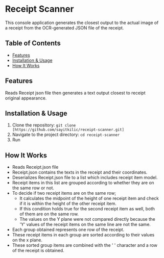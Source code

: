 # Receipt Scanner
This console application generates the closest output to the actual image of a receipt from the OCR-generated JSON file of the receipt.
## Table of Contents
- [Features](#features)
- [Installation & Usage](#installation--usage)
- [How It Works](#how-it-works)

## Features
Reads Receipt json file then generates a text output closest to receipt original appearance.

## Installation & Usage
1. Clone the repository: `git clone [https://github.com/sayitkilic/receipt-scanner.git]`
2. Navigate to the project directory: `cd receipt-scanner`
3. Run

## How It Works

* Reads Receipt.json file
* Receipt.json contains the texts in the receipt and their coordinates.
* Deserializes Receipt.json file to a list which includes receipt item model.
* Receipt items in this list are grouped according to whether they are on the same row or not.
* To decide if two receipt items are on the same row;
  * It calculates the midpoint of the height of one receipt item and check if it is within the height of the other receipt item.
  * If this condition holds true for the second receipt item as well, both of them are on the same row.
  * The values on the Y plane were not compared directly because the 'Y' values of the receipt items on the same line are not the same.
* Each group obtained represents one row of the receipt.
* These receipt items in each group are sorted according to their values on the x plane.
* These sorted group items are combined with the ' ' character and a row of the receipt is obtained.
